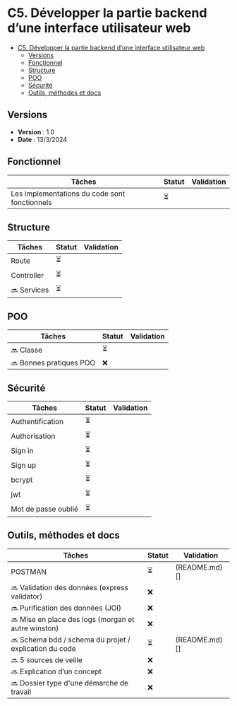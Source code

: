 # C5. Développer la partie backend d’une interface utilisateur web

- [C5. Développer la partie backend d’une interface utilisateur web](#c5-développer-la-partie-backend-dune-interface-utilisateur-web)
  - [Versions](#versions)
  - [Fonctionnel](#fonctionnel)
  - [Structure](#structure)
  - [POO](#poo)
  - [Sécurité](#sécurité)
  - [Outils, méthodes et docs](#outils-méthodes-et-docs)

## Versions

- **Version** : 1.0
- **Date** : 13/3/2024

## Fonctionnel

| Tâches                                        | Statut | Validation |
| --------------------------------------------- | ------ | ---------- |
| Les implementations du code sont fonctionnels | ⏳     |            |

## Structure

| Tâches       | Statut | Validation |
| ------------ | ------ | ---------- |
| Route        | ⏳     |            |
| Controller   | ⏳     |            |
| 🔜 Services | ⏳     |            |

## POO

| Tâches                   | Statut | Validation |
| ------------------------ | ------ | ---------- |
| 🔜 Classe               | ⏳     |            |
| 🔜 Bonnes pratiques POO | ❌     |            |

## Sécurité

| Tâches              | Statut | Validation |
| ------------------- | ------ | ---------- |
| Authentification    | ⏳     |            |
| Authorisation       | ⏳     |            |
| Sign in             | ⏳     |            |
| Sign up             | ⏳     |            |
| bcrypt              | ⏳     |            |
| jwt                 | ⏳     |            |
| Mot de passe oublié | ⏳     |            |

## Outils, méthodes et docs

| Tâches                                                  | Statut | Validation |
| ------------------------------------------------------- | ------ | ---------- |
| POSTMAN                                                 | ⏳     |(README.md)[]|
| 🔜 Validation des données (express validator)          | ❌     |            |
| 🔜 Purification des données (JOI)                      | ❌     |            |
| 🔜 Mise en place des logs (morgan et autre winston)    | ❌     |            |
| 🔜 Schema bdd / schema du projet / explication du code | ⏳     |(README.md)[]|
| 🔜 5 sources de veille                                 | ❌     |            |
| 🔜 Explication d’un concept                            | ❌     |            |
| 🔜 Dossier type d'une démarche de travail              | ❌     |            |
